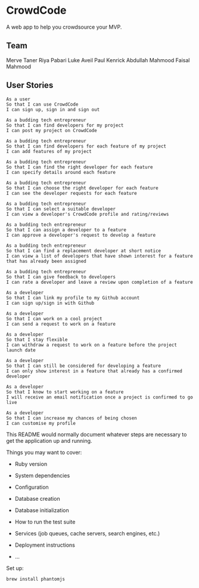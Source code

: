 # CrowdCode

A web app to help you crowdsource your MVP.

## Team

Merve Taner
Riya Pabari
Luke Aveil
Paul Kenrick
Abdullah Mahmood
Faisal Mahmood

## User Stories

```
As a user
So that I can use CrowdCode
I can sign up, sign in and sign out
```

```
As a budding tech entrepreneur
So that I can find developers for my project
I can post my project on CrowdCode
```

```
As a budding tech entrepreneur
So that I can find developers for each feature of my project
I can add features of my project
```

```
As a budding tech entrepreneur
So that I can find the right developer for each feature
I can specify details around each feature
```

```
As a budding tech entrepreneur
So that I can choose the right developer for each feature
I can see the developer requests for each feature
```

```
As a budding tech entrepreneur
So that I can select a suitable developer
I can view a developer's CrowdCode profile and rating/reviews
```

```
As a budding tech entrepreneur
So that I can assign a developer to a feature
I can approve a developer's request to develop a feature
```

```
As a budding tech entrepreneur
So that I can find a replacement developer at short notice
I can view a list of developers that have shown interest for a feature that has already been assigned
```

```
As a budding tech entrepreneur
So that I can give feedback to developers
I can rate a developer and leave a review upon completion of a feature
```

```
As a developer
So that I can link my profile to my Github account 
I can sign up/sign in with Github
```

```
As a developer
So that I can work on a cool project
I can send a request to work on a feature
```

```
As a developer
So that I stay flexible
I can withdraw a request to work on a feature before the project launch date
```

```
As a developer
So that I can still be considered for developing a feature
I can only show interest in a feature that already has a confirmed developer
```

```
As a developer
So that I know to start working on a feature
I will receive an email notification once a project is confirmed to go live
```

```
As a developer
So that I can increase my chances of being chosen
I can customise my profile
```




This README would normally document whatever steps are necessary to get the
application up and running.

Things you may want to cover:

* Ruby version

* System dependencies

* Configuration

* Database creation

* Database initialization

* How to run the test suite

* Services (job queues, cache servers, search engines, etc.)

* Deployment instructions

* ...

Set up:

`brew install phantomjs`
